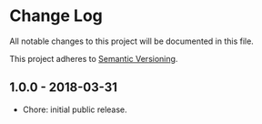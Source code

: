 # Change Log

All notable changes to this project will be documented in this file.

This project adheres to [Semantic Versioning](http://semver.org).

## 1.0.0 - 2018-03-31

* Chore: initial public release.
